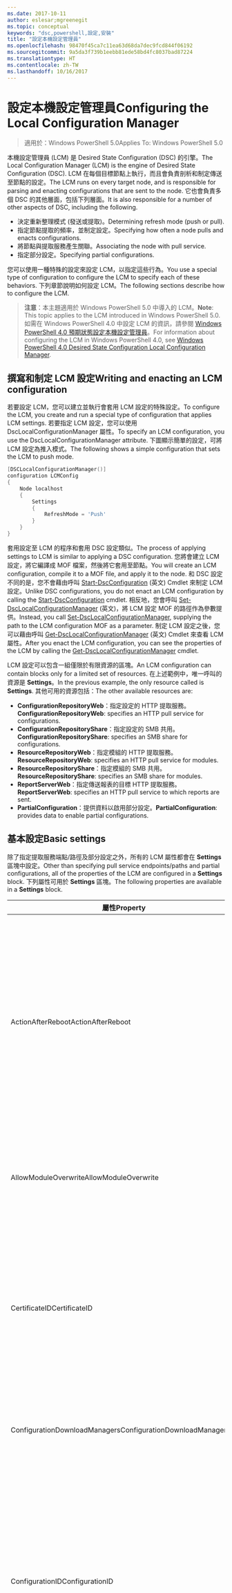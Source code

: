 ```yaml
---
ms.date: 2017-10-11
author: eslesar;mgreenegit
ms.topic: conceptual
keywords: "dsc,powershell,設定,安裝"
title: "設定本機設定管理員"
ms.openlocfilehash: 98470f45ca7c11ea63d68da7dec9fcd844f06192
ms.sourcegitcommit: 9a5da3f739b1eebb81ede58bd4fc8037bad87224
ms.translationtype: HT
ms.contentlocale: zh-TW
ms.lasthandoff: 10/16/2017
---
```

# <a name="configuring-the-local-configuration-manager"></a><span data-ttu-id="7ff80-103">設定本機設定管理員</span><span class="sxs-lookup"><span data-stu-id="7ff80-103">Configuring the Local Configuration Manager</span></span>

> <span data-ttu-id="7ff80-104">適用於：Windows PowerShell 5.0</span><span class="sxs-lookup"><span data-stu-id="7ff80-104">Applies To: Windows PowerShell 5.0</span></span>

<span data-ttu-id="7ff80-105">本機設定管理員 (LCM) 是 Desired State Configuration (DSC) 的引擎。</span><span class="sxs-lookup"><span data-stu-id="7ff80-105">The Local Configuration Manager (LCM) is the engine of Desired State Configuration (DSC).</span></span>
<span data-ttu-id="7ff80-106">LCM 在每個目標節點上執行，而且會負責剖析和制定傳送至節點的設定。</span><span class="sxs-lookup"><span data-stu-id="7ff80-106">The LCM runs on every target node, and is responsible for parsing and enacting configurations that are sent to the node.</span></span>
<span data-ttu-id="7ff80-107">它也會負責多個 DSC 的其他層面，包括下列層面。</span><span class="sxs-lookup"><span data-stu-id="7ff80-107">It is also responsible for a number of other aspects of DSC, including the following.</span></span>

- <span data-ttu-id="7ff80-108">決定重新整理模式 (發送或提取)。</span><span class="sxs-lookup"><span data-stu-id="7ff80-108">Determining refresh mode (push or pull).</span></span>
- <span data-ttu-id="7ff80-109">指定節點提取的頻率，並制定設定。</span><span class="sxs-lookup"><span data-stu-id="7ff80-109">Specifying how often a node pulls and enacts configurations.</span></span>
- <span data-ttu-id="7ff80-110">將節點與提取服務產生關聯。</span><span class="sxs-lookup"><span data-stu-id="7ff80-110">Associating the node with pull service.</span></span>
- <span data-ttu-id="7ff80-111">指定部分設定。</span><span class="sxs-lookup"><span data-stu-id="7ff80-111">Specifying partial configurations.</span></span>

<span data-ttu-id="7ff80-112">您可以使用一種特殊的設定來設定 LCM，以指定這些行為。</span><span class="sxs-lookup"><span data-stu-id="7ff80-112">You use a special type of configuration to configure the LCM to specify each of these behaviors.</span></span>
<span data-ttu-id="7ff80-113">下列章節說明如何設定 LCM。</span><span class="sxs-lookup"><span data-stu-id="7ff80-113">The following sections describe how to configure the LCM.</span></span>

> <span data-ttu-id="7ff80-114">**注意**：本主題適用於 Windows PowerShell 5.0 中導入的 LCM。</span><span class="sxs-lookup"><span data-stu-id="7ff80-114">**Note**: This topic applies to the LCM introduced in Windows PowerShell 5.0.</span></span>
<span data-ttu-id="7ff80-115">如需在 Windows PowerShell 4.0 中設定 LCM 的資訊，請參閱 [Windows PowerShell 4.0 預期狀態設定本機設定管理員](metaconfig4.md)。</span><span class="sxs-lookup"><span data-stu-id="7ff80-115">For information about configuring the LCM in Windows PowerShell 4.0, see [Windows PowerShell 4.0 Desired State Configuration Local Configuration Manager](metaconfig4.md).</span></span>

## <a name="writing-and-enacting-an-lcm-configuration"></a><span data-ttu-id="7ff80-116">撰寫和制定 LCM 設定</span><span class="sxs-lookup"><span data-stu-id="7ff80-116">Writing and enacting an LCM configuration</span></span>

<span data-ttu-id="7ff80-117">若要設定 LCM，您可以建立並執行會套用 LCM 設定的特殊設定。</span><span class="sxs-lookup"><span data-stu-id="7ff80-117">To configure the LCM, you create and run a special type of configuration that applies LCM settings.</span></span>
<span data-ttu-id="7ff80-118">若要指定 LCM 設定，您可以使用 DscLocalConfigurationManager 屬性。</span><span class="sxs-lookup"><span data-stu-id="7ff80-118">To specify an LCM configuration, you use the DscLocalConfigurationManager attribute.</span></span>
<span data-ttu-id="7ff80-119">下圖顯示簡單的設定，可將 LCM 設定為推入模式。</span><span class="sxs-lookup"><span data-stu-id="7ff80-119">The following shows a simple configuration that sets the LCM to push mode.</span></span>

```powershell
[DSCLocalConfigurationManager()]
configuration LCMConfig
{
    Node localhost
    {
        Settings
        {
            RefreshMode = 'Push'
        }
    }
} 
```

<span data-ttu-id="7ff80-120">套用設定至 LCM 的程序和套用 DSC 設定類似。</span><span class="sxs-lookup"><span data-stu-id="7ff80-120">The process of applying settings to LCM is similar to applying a DSC configuration.</span></span>
<span data-ttu-id="7ff80-121">您將會建立 LCM 設定，將它編譯成 MOF 檔案，然後將它套用至節點。</span><span class="sxs-lookup"><span data-stu-id="7ff80-121">You will create an LCM configuration, compile it to a MOF file, and apply it to the node.</span></span>
<span data-ttu-id="7ff80-122">和 DSC 設定不同的是，您不會藉由呼叫 [Start-DscConfiguration](https://technet.microsoft.com/en-us/library/dn521623.aspx) \(英文\) Cmdlet 來制定 LCM 設定。</span><span class="sxs-lookup"><span data-stu-id="7ff80-122">Unlike DSC configurations, you do not enact an LCM configuration by calling the [Start-DscConfiguration](https://technet.microsoft.com/en-us/library/dn521623.aspx) cmdlet.</span></span>
<span data-ttu-id="7ff80-123">相反地，您會呼叫 [Set-DscLocalConfigurationManager](https://technet.microsoft.com/en-us/library/dn521621.aspx) \(英文\)，將 LCM 設定 MOF 的路徑作為參數提供。</span><span class="sxs-lookup"><span data-stu-id="7ff80-123">Instead, you call [Set-DscLocalConfigurationManager](https://technet.microsoft.com/en-us/library/dn521621.aspx), supplying the path to the LCM configuration MOF as a parameter.</span></span>
<span data-ttu-id="7ff80-124">制定 LCM 設定之後，您可以藉由呼叫 [Get-DscLocalConfigurationManager](https://technet.microsoft.com/en-us/library/dn407378.aspx) \(英文\) Cmdlet 來查看 LCM 屬性。</span><span class="sxs-lookup"><span data-stu-id="7ff80-124">After you enact the LCM configuration, you can see the properties of the LCM by calling the [Get-DscLocalConfigurationManager](https://technet.microsoft.com/en-us/library/dn407378.aspx) cmdlet.</span></span>

<span data-ttu-id="7ff80-125">LCM 設定可以包含一組僅限於有限資源的區塊。</span><span class="sxs-lookup"><span data-stu-id="7ff80-125">An LCM configuration can contain blocks only for a limited set of resources.</span></span>
<span data-ttu-id="7ff80-126">在上述範例中，唯一呼叫的資源是 **Settings**。</span><span class="sxs-lookup"><span data-stu-id="7ff80-126">In the previous example, the only resource called is **Settings**.</span></span>
<span data-ttu-id="7ff80-127">其他可用的資源包括：</span><span class="sxs-lookup"><span data-stu-id="7ff80-127">The other available resources are:</span></span>

* <span data-ttu-id="7ff80-128">**ConfigurationRepositoryWeb**：指定設定的 HTTP 提取服務。</span><span class="sxs-lookup"><span data-stu-id="7ff80-128">**ConfigurationRepositoryWeb**: specifies an HTTP pull service for configurations.</span></span>
* <span data-ttu-id="7ff80-129">**ConfigurationRepositoryShare**：指定設定的 SMB 共用。</span><span class="sxs-lookup"><span data-stu-id="7ff80-129">**ConfigurationRepositoryShare**: specifies an SMB share for configurations.</span></span>
* <span data-ttu-id="7ff80-130">**ResourceRepositoryWeb**：指定模組的 HTTP 提取服務。</span><span class="sxs-lookup"><span data-stu-id="7ff80-130">**ResourceRepositoryWeb**: specifies an HTTP pull service for modules.</span></span>
* <span data-ttu-id="7ff80-131">**ResourceRepositoryShare**：指定模組的 SMB 共用。</span><span class="sxs-lookup"><span data-stu-id="7ff80-131">**ResourceRepositoryShare**: specifies an SMB share for modules.</span></span>
* <span data-ttu-id="7ff80-132">**ReportServerWeb**：指定傳送報表的目標 HTTP 提取服務。</span><span class="sxs-lookup"><span data-stu-id="7ff80-132">**ReportServerWeb**: specifies an HTTP pull service to which reports are sent.</span></span>
* <span data-ttu-id="7ff80-133">**PartialConfiguration**：提供資料以啟用部分設定。</span><span class="sxs-lookup"><span data-stu-id="7ff80-133">**PartialConfiguration**: provides data to enable partial configurations.</span></span>

## <a name="basic-settings"></a><span data-ttu-id="7ff80-134">基本設定</span><span class="sxs-lookup"><span data-stu-id="7ff80-134">Basic settings</span></span>

<span data-ttu-id="7ff80-135">除了指定提取服務端點/路徑及部分設定之外，所有的 LCM 屬性都會在 **Settings** 區塊中設定。</span><span class="sxs-lookup"><span data-stu-id="7ff80-135">Other than specifying pull service endpoints/paths and partial configurations, all of the properties of the LCM are configured in a **Settings** block.</span></span>
<span data-ttu-id="7ff80-136">下列屬性可用於 **Settings** 區塊。</span><span class="sxs-lookup"><span data-stu-id="7ff80-136">The following properties are available in a **Settings** block.</span></span>

|  <span data-ttu-id="7ff80-137">屬性</span><span class="sxs-lookup"><span data-stu-id="7ff80-137">Property</span></span>  |  <span data-ttu-id="7ff80-138">類型</span><span class="sxs-lookup"><span data-stu-id="7ff80-138">Type</span></span>  |  <span data-ttu-id="7ff80-139">描述</span><span class="sxs-lookup"><span data-stu-id="7ff80-139">Description</span></span>   |
|----------- |------- |--------------- |
| <span data-ttu-id="7ff80-140">ActionAfterReboot</span><span class="sxs-lookup"><span data-stu-id="7ff80-140">ActionAfterReboot</span></span>| <span data-ttu-id="7ff80-141">字串</span><span class="sxs-lookup"><span data-stu-id="7ff80-141">string</span></span>| <span data-ttu-id="7ff80-142">指定套用設定期間在重新開機後的動作。</span><span class="sxs-lookup"><span data-stu-id="7ff80-142">Specifies what happens after a reboot during the application of a configuration.</span></span> <span data-ttu-id="7ff80-143">可能的值為 __"ContinueConfiguration"__ 和 __"StopConfiguration"__。</span><span class="sxs-lookup"><span data-stu-id="7ff80-143">The possible values are __"ContinueConfiguration"__ and __"StopConfiguration"__.</span></span> <ul><li> <span data-ttu-id="7ff80-144">__ContinueConfiguration__︰機器重新開機後繼續套用目前的設定。</span><span class="sxs-lookup"><span data-stu-id="7ff80-144">__ContinueConfiguration__: Continue applying the current configuration after machine reboot.</span></span> <span data-ttu-id="7ff80-145">這是預設值</span><span class="sxs-lookup"><span data-stu-id="7ff80-145">This is the default falue</span></span></li><li><span data-ttu-id="7ff80-146">__StopConfiguration__：機器重新開機後停止目前的設定。</span><span class="sxs-lookup"><span data-stu-id="7ff80-146">__StopConfiguration__: Stop the current configuration after machine reboot.</span></span></li></ul>|
| <span data-ttu-id="7ff80-147">AllowModuleOverwrite</span><span class="sxs-lookup"><span data-stu-id="7ff80-147">AllowModuleOverwrite</span></span>| <span data-ttu-id="7ff80-148">bool</span><span class="sxs-lookup"><span data-stu-id="7ff80-148">bool</span></span>| <span data-ttu-id="7ff80-149">若允許以自提取服務下載的新設定覆寫目標節點上的舊設定，即為 __$TRUE__。</span><span class="sxs-lookup"><span data-stu-id="7ff80-149">__$TRUE__ if new configurations downloaded from the pull service are allowed to overwrite the old ones on the target node.</span></span> <span data-ttu-id="7ff80-150">否則為 $FALSE。</span><span class="sxs-lookup"><span data-stu-id="7ff80-150">Otherwise, $FALSE.</span></span>|
| <span data-ttu-id="7ff80-151">CertificateID</span><span class="sxs-lookup"><span data-stu-id="7ff80-151">CertificateID</span></span>| <span data-ttu-id="7ff80-152">字串</span><span class="sxs-lookup"><span data-stu-id="7ff80-152">string</span></span>| <span data-ttu-id="7ff80-153">憑證指紋，用來保護在設定中傳遞的憑證。</span><span class="sxs-lookup"><span data-stu-id="7ff80-153">The thumbprint of a certificate used to secure credentials passed in a configuration.</span></span> <span data-ttu-id="7ff80-154">如需詳細資訊，請參閱 [Want to secure credentials in Windows PowerShell Desired State Configuration (需要保護 Windows PowerShell 預期狀態設定的憑證嗎？)](http://blogs.msdn.com/b/powershell/archive/2014/01/31/want-to-secure-credentials-in-windows-powershell-desired-state-configuration.aspx)。</span><span class="sxs-lookup"><span data-stu-id="7ff80-154">For more information see [Want to secure credentials in Windows PowerShell Desired State Configuration](http://blogs.msdn.com/b/powershell/archive/2014/01/31/want-to-secure-credentials-in-windows-powershell-desired-state-configuration.aspx)?.</span></span> <br> <span data-ttu-id="7ff80-155">__注意：__若使用 Azure 自動化 DSC 提取服務，系統會自動管理此設定。</span><span class="sxs-lookup"><span data-stu-id="7ff80-155">__Note:__ this is managed automatically if using Azure Automation DSC pull service.</span></span>|
| <span data-ttu-id="7ff80-156">ConfigurationDownloadManagers</span><span class="sxs-lookup"><span data-stu-id="7ff80-156">ConfigurationDownloadManagers</span></span>| <span data-ttu-id="7ff80-157">CimInstance[]</span><span class="sxs-lookup"><span data-stu-id="7ff80-157">CimInstance[]</span></span>| <span data-ttu-id="7ff80-158">已過時。</span><span class="sxs-lookup"><span data-stu-id="7ff80-158">Obsolete.</span></span> <span data-ttu-id="7ff80-159">使用 __ConfigurationRepositoryWeb__ 和 __ConfigurationRepositoryShare__ 區塊來定義設定提取服務端點。</span><span class="sxs-lookup"><span data-stu-id="7ff80-159">Use __ConfigurationRepositoryWeb__ and __ConfigurationRepositoryShare__ blocks to define configuration pull service endpoints.</span></span>|
| <span data-ttu-id="7ff80-160">ConfigurationID</span><span class="sxs-lookup"><span data-stu-id="7ff80-160">ConfigurationID</span></span>| <span data-ttu-id="7ff80-161">字串</span><span class="sxs-lookup"><span data-stu-id="7ff80-161">string</span></span>| <span data-ttu-id="7ff80-162">用於與較舊提取服務版本之間的回溯相容性。</span><span class="sxs-lookup"><span data-stu-id="7ff80-162">For backwards compatibility with older pull service versions.</span></span> <span data-ttu-id="7ff80-163">識別要從提取服務取得之設定檔的 GUID。</span><span class="sxs-lookup"><span data-stu-id="7ff80-163">A GUID that identifies the configuration file to get from a pull service.</span></span> <span data-ttu-id="7ff80-164">如果設定 MOF 的名稱為 ConfigurationID.mof，節點將會在提取服務上提取設定。</span><span class="sxs-lookup"><span data-stu-id="7ff80-164">The node will pull configurations on the pull service if the name of the configuration MOF is named ConfigurationID.mof.</span></span><br> <span data-ttu-id="7ff80-165">__注意：__如果您設定此屬性，使用 __RegistrationKey__ 向提取服務註冊節點將會無法運作。</span><span class="sxs-lookup"><span data-stu-id="7ff80-165">__Note:__ If you set this property, registering the node with a pull service by using __RegistrationKey__ does not work.</span></span> <span data-ttu-id="7ff80-166">如需詳細資訊，請參閱[使用設定名稱設定提取用戶端](pullClientConfigNames.md)。</span><span class="sxs-lookup"><span data-stu-id="7ff80-166">For more information, see [Setting up a pull client with configuration names](pullClientConfigNames.md).</span></span>|
| <span data-ttu-id="7ff80-167">ConfigurationMode</span><span class="sxs-lookup"><span data-stu-id="7ff80-167">ConfigurationMode</span></span>| <span data-ttu-id="7ff80-168">字串</span><span class="sxs-lookup"><span data-stu-id="7ff80-168">string</span></span> | <span data-ttu-id="7ff80-169">指定 LCM 實際上如何將設定套用至目標節點。</span><span class="sxs-lookup"><span data-stu-id="7ff80-169">Specifies how the LCM actually applies the configuration to the target nodes.</span></span> <span data-ttu-id="7ff80-170">可能的值為 __"ApplyOnly"__、__"ApplyandMonitior"__ 和 __"ApplyandAutoCorrect"__。</span><span class="sxs-lookup"><span data-stu-id="7ff80-170">Possible values are __"ApplyOnly"__,__"ApplyandMonitior"__, and __"ApplyandAutoCorrect"__.</span></span> <ul><li><span data-ttu-id="7ff80-171">__ApplyOnly__：DSC 會套用設定，並且不執行任何進一步的動作，除非有新的設定推送至目標節點，或是從服務提取新的設定。</span><span class="sxs-lookup"><span data-stu-id="7ff80-171">__ApplyOnly__: DSC applies the configuration and does nothing further unless a new configuration is pushed to the target node or when a new configuration is pulled from a service.</span></span> <span data-ttu-id="7ff80-172">第一次套用新設定之後，DSC 不會檢查與先前設定狀態的偏離。</span><span class="sxs-lookup"><span data-stu-id="7ff80-172">After initial application of a new configuration, DSC does not check for drift from a previously configured state.</span></span> <span data-ttu-id="7ff80-173">請注意，在 __ApplyOnly__ 生效之前，DSC 不斷嘗試套用此組態，直到成功為止 。</span><span class="sxs-lookup"><span data-stu-id="7ff80-173">Note that DSC will attempt to apply the configuration until it is successful before __ApplyOnly__ takes effect.</span></span> </li><li> <span data-ttu-id="7ff80-174">__ApplyAndMonitor__：這是預設值。</span><span class="sxs-lookup"><span data-stu-id="7ff80-174">__ApplyAndMonitor__: This is the default value.</span></span> <span data-ttu-id="7ff80-175">LCM 適用於任何新的設定。</span><span class="sxs-lookup"><span data-stu-id="7ff80-175">The LCM applies any new configurations.</span></span> <span data-ttu-id="7ff80-176">第一次套用新設定之後，如果目標節點偏離預期狀態，則 DSC 會回報記錄中的差異。</span><span class="sxs-lookup"><span data-stu-id="7ff80-176">After initial application of a new configuration, if the target node drifts from the desired state, DSC reports the discrepancy in logs.</span></span> <span data-ttu-id="7ff80-177">請注意，在 __ApplyAndMonitor__ 生效之前，DSC 不斷嘗試套用此組態，直到成功為止 。</span><span class="sxs-lookup"><span data-stu-id="7ff80-177">Note that DSC will attempt to apply the configuration until it is successful before __ApplyAndMonitor__ takes effect.</span></span></li><li><span data-ttu-id="7ff80-178">__ApplyAndAutoCorrect__：DSC 會套用任何新的設定。</span><span class="sxs-lookup"><span data-stu-id="7ff80-178">__ApplyAndAutoCorrect__: DSC applies any new configurations.</span></span> <span data-ttu-id="7ff80-179">第一次套用新設定之後，如果目標節點偏離預期狀態，則 DSC 會報告記錄檔中的差異，然後重新套用目前設定。</span><span class="sxs-lookup"><span data-stu-id="7ff80-179">After initial application of a new configuration, if the target node drifts from the desired state, DSC reports the discrepancy in logs, and then re-applies the current configuration.</span></span></li></ul>|
| <span data-ttu-id="7ff80-180">ConfigurationModeFrequencyMins</span><span class="sxs-lookup"><span data-stu-id="7ff80-180">ConfigurationModeFrequencyMins</span></span>| <span data-ttu-id="7ff80-181">UInt32</span><span class="sxs-lookup"><span data-stu-id="7ff80-181">UInt32</span></span>| <span data-ttu-id="7ff80-182">檢查並套用目前設定的頻率 (以分鐘為單位)。</span><span class="sxs-lookup"><span data-stu-id="7ff80-182">How often, in minutes, the current configuration is checked and applied.</span></span> <span data-ttu-id="7ff80-183">如果 ConfigurationMode 屬性設定為 ApplyOnly，就會忽略這個屬性。</span><span class="sxs-lookup"><span data-stu-id="7ff80-183">This property is ignored if the ConfigurationMode property is set to ApplyOnly.</span></span> <span data-ttu-id="7ff80-184">預設值為 15。</span><span class="sxs-lookup"><span data-stu-id="7ff80-184">The default value is 15.</span></span>|
| <span data-ttu-id="7ff80-185">DebugMode</span><span class="sxs-lookup"><span data-stu-id="7ff80-185">DebugMode</span></span>| <span data-ttu-id="7ff80-186">字串</span><span class="sxs-lookup"><span data-stu-id="7ff80-186">string</span></span>| <span data-ttu-id="7ff80-187">可能的值為 __None__、__ForceModuleImport__ 和 __All__。</span><span class="sxs-lookup"><span data-stu-id="7ff80-187">Possible values are __None__, __ForceModuleImport__, and __All__.</span></span> <ul><li><span data-ttu-id="7ff80-188">設為 __None__ 會使用快取資源。</span><span class="sxs-lookup"><span data-stu-id="7ff80-188">Set to __None__ to use cached resources.</span></span> <span data-ttu-id="7ff80-189">這是預設，而且應該用於實際執行的案例。</span><span class="sxs-lookup"><span data-stu-id="7ff80-189">This is the default and should be used in production scenarios.</span></span></li><li><span data-ttu-id="7ff80-190">設為 __ForceModuleImport__，會導致 LCM 重新載入任何 DSC 資源模組，即使先前已載入這些模組並已快取。</span><span class="sxs-lookup"><span data-stu-id="7ff80-190">Setting to __ForceModuleImport__, causes the LCM to reload any DSC resource modules, even if they have been previously loaded and cached.</span></span> <span data-ttu-id="7ff80-191">這會影響 DSC 作業的效能，因為每個模組會在使用時重新載入。</span><span class="sxs-lookup"><span data-stu-id="7ff80-191">This impacts the performance of DSC operations as each module is reloaded on use.</span></span> <span data-ttu-id="7ff80-192">通常會在為資源偵錯時使用此值</span><span class="sxs-lookup"><span data-stu-id="7ff80-192">Typically you would use this value while debugging a resource</span></span></li><li><span data-ttu-id="7ff80-193">在這一版本中，__All__ 與 __ForceModuleImport__ 相同</span><span class="sxs-lookup"><span data-stu-id="7ff80-193">In this release, __All__ is same as __ForceModuleImport__</span></span></li></ul> |
| <span data-ttu-id="7ff80-194">RebootNodeIfNeeded</span><span class="sxs-lookup"><span data-stu-id="7ff80-194">RebootNodeIfNeeded</span></span>| <span data-ttu-id="7ff80-195">bool</span><span class="sxs-lookup"><span data-stu-id="7ff80-195">bool</span></span>| <span data-ttu-id="7ff80-196">在套用需要重新開機的設定之後，請將此設為 __$true__ 以自動重新啟動節點。</span><span class="sxs-lookup"><span data-stu-id="7ff80-196">Set this to __$true__ to automatically reboot the node after a configuration that requires reboot is applied.</span></span> <span data-ttu-id="7ff80-197">否則，您將必須手動重新啟動任何設定所需的節點。</span><span class="sxs-lookup"><span data-stu-id="7ff80-197">Otherwise, you will have to manually reboot the node for any configuration that requires it.</span></span> <span data-ttu-id="7ff80-198">預設值為 __$false__。</span><span class="sxs-lookup"><span data-stu-id="7ff80-198">The default value is __$false__.</span></span> <span data-ttu-id="7ff80-199">若要在重新啟動條件是由 DSC 以外的項目 (例如 Windows Installer) 所制定的情況下使用此設定，請將此設定與 [xPendingReboot](https://github.com/powershell/xpendingreboot) \(英文\) 模組結合。</span><span class="sxs-lookup"><span data-stu-id="7ff80-199">To use this setting when a reboot condition is enacted by something other than DSC (such as Windows Installer), combine this setting with the [xPendingReboot](https://github.com/powershell/xpendingreboot) module.</span></span>|
| <span data-ttu-id="7ff80-200">RefreshMode</span><span class="sxs-lookup"><span data-stu-id="7ff80-200">RefreshMode</span></span>| <span data-ttu-id="7ff80-201">字串</span><span class="sxs-lookup"><span data-stu-id="7ff80-201">string</span></span>| <span data-ttu-id="7ff80-202">指定 LCM 取得設定的方式。</span><span class="sxs-lookup"><span data-stu-id="7ff80-202">Specifies how the LCM gets configurations.</span></span> <span data-ttu-id="7ff80-203">可能的值為 __"Disabled"__、__"Push"__ 和 __"Pull"__。</span><span class="sxs-lookup"><span data-stu-id="7ff80-203">The possible values are __"Disabled"__, __"Push"__, and __"Pull"__.</span></span> <ul><li><span data-ttu-id="7ff80-204">__Disabled__：會為此節點停用 DSC 設定。</span><span class="sxs-lookup"><span data-stu-id="7ff80-204">__Disabled__: DSC configurations are disabled for this node.</span></span></li><li> <span data-ttu-id="7ff80-205">__Push__：藉由呼叫 [Start-DscConfiguration](https://technet.microsoft.com/en-us/library/dn521623.aspx) Cmdlet 啟動設定。</span><span class="sxs-lookup"><span data-stu-id="7ff80-205">__Push__: Configurations are initiated by calling the [Start-DscConfiguration](https://technet.microsoft.com/en-us/library/dn521623.aspx) cmdlet.</span></span> <span data-ttu-id="7ff80-206">設定會立即套用至節點。</span><span class="sxs-lookup"><span data-stu-id="7ff80-206">The configuration is applied immediately to the node.</span></span> <span data-ttu-id="7ff80-207">這是預設值。</span><span class="sxs-lookup"><span data-stu-id="7ff80-207">This is the default value.</span></span></li><li><span data-ttu-id="7ff80-208">__Pull__：節點設定為定期檢查來自提取服務或 SMB 路徑的設定。</span><span class="sxs-lookup"><span data-stu-id="7ff80-208">__Pull:__ The node is configured to regularly check for configurations from a pull service or SMB path.</span></span> <span data-ttu-id="7ff80-209">如果這個屬性設為 __Pull__，您必須在 __ConfigurationRepositoryWeb__ 或 __ConfigurationRepositoryShare__ 區塊中指定 HTTP (服務) 或 SMB (共用) 路徑。</span><span class="sxs-lookup"><span data-stu-id="7ff80-209">If this property is set to __Pull__, you must specify an HTTP (service) or SMB (share) path in a __ConfigurationRepositoryWeb__ or __ConfigurationRepositoryShare__ block.</span></span></li></ul>|
| <span data-ttu-id="7ff80-210">RefreshFrequencyMins</span><span class="sxs-lookup"><span data-stu-id="7ff80-210">RefreshFrequencyMins</span></span>| <span data-ttu-id="7ff80-211">Uint32</span><span class="sxs-lookup"><span data-stu-id="7ff80-211">Uint32</span></span>| <span data-ttu-id="7ff80-212">LCM 檢查提取服務以取得更新設定的時間間隔 (以分鐘為單位)。</span><span class="sxs-lookup"><span data-stu-id="7ff80-212">The time interval, in minutes, at which the LCM checks a pull service to get updated configurations.</span></span> <span data-ttu-id="7ff80-213">如果 LCM 未在提取模式下設定，就會忽略此值。</span><span class="sxs-lookup"><span data-stu-id="7ff80-213">This value is ignored if the LCM is not configured in pull mode.</span></span> <span data-ttu-id="7ff80-214">預設值為 30。</span><span class="sxs-lookup"><span data-stu-id="7ff80-214">The default value is 30.</span></span>|
| <span data-ttu-id="7ff80-215">ReportManagers</span><span class="sxs-lookup"><span data-stu-id="7ff80-215">ReportManagers</span></span>| <span data-ttu-id="7ff80-216">CimInstance[]</span><span class="sxs-lookup"><span data-stu-id="7ff80-216">CimInstance[]</span></span>| <span data-ttu-id="7ff80-217">已過時。</span><span class="sxs-lookup"><span data-stu-id="7ff80-217">Obsolete.</span></span> <span data-ttu-id="7ff80-218">使用 __ReportServerWeb__ 區塊來定義傳送報表資料至提取服務的端點。</span><span class="sxs-lookup"><span data-stu-id="7ff80-218">Use __ReportServerWeb__ blocks to define an endpoint to send reporting data to a pull service.</span></span>|
| <span data-ttu-id="7ff80-219">ResourceModuleManagers</span><span class="sxs-lookup"><span data-stu-id="7ff80-219">ResourceModuleManagers</span></span>| <span data-ttu-id="7ff80-220">CimInstance[]</span><span class="sxs-lookup"><span data-stu-id="7ff80-220">CimInstance[]</span></span>| <span data-ttu-id="7ff80-221">已過時。</span><span class="sxs-lookup"><span data-stu-id="7ff80-221">Obsolete.</span></span> <span data-ttu-id="7ff80-222">使用 __ResourceRepositoryWeb__ 和 __ResourceRepositoryShare__ 區塊來個別定義提取服務 HTTP 端點或 SMB 路徑。</span><span class="sxs-lookup"><span data-stu-id="7ff80-222">Use __ResourceRepositoryWeb__ and __ResourceRepositoryShare__ blocks to define pull service HTTP endpoints or SMB paths, respectively.</span></span>|
| <span data-ttu-id="7ff80-223">PartialConfigurations</span><span class="sxs-lookup"><span data-stu-id="7ff80-223">PartialConfigurations</span></span>| <span data-ttu-id="7ff80-224">CimInstance</span><span class="sxs-lookup"><span data-stu-id="7ff80-224">CimInstance</span></span>| <span data-ttu-id="7ff80-225">未實作。</span><span class="sxs-lookup"><span data-stu-id="7ff80-225">Not implemented.</span></span> <span data-ttu-id="7ff80-226">請勿使用。</span><span class="sxs-lookup"><span data-stu-id="7ff80-226">Do not use.</span></span>|
| <span data-ttu-id="7ff80-227">StatusRetentionTimeInDays</span><span class="sxs-lookup"><span data-stu-id="7ff80-227">StatusRetentionTimeInDays</span></span> | <span data-ttu-id="7ff80-228">UInt32</span><span class="sxs-lookup"><span data-stu-id="7ff80-228">UInt32</span></span>| <span data-ttu-id="7ff80-229">LCM 會保留目前設定狀態的天數。</span><span class="sxs-lookup"><span data-stu-id="7ff80-229">The number of days the LCM keeps the status of the current configuration.</span></span>|

## <a name="pull-service"></a><span data-ttu-id="7ff80-230">提取服務</span><span class="sxs-lookup"><span data-stu-id="7ff80-230">Pull service</span></span>

<span data-ttu-id="7ff80-231">DSC 設定允許透過針對遠端位置提取設定和模組及發佈報表資料來管理節點。</span><span class="sxs-lookup"><span data-stu-id="7ff80-231">DSC settings allow a node to be managed by pulling configurations and modules, and publishing reporting data, to a remote location.</span></span>
<span data-ttu-id="7ff80-232">目前針對提取服務的選項包括：</span><span class="sxs-lookup"><span data-stu-id="7ff80-232">The current options for pull service include:</span></span>

- <span data-ttu-id="7ff80-233">Azure 自動化 Desired State Configuration 服務</span><span class="sxs-lookup"><span data-stu-id="7ff80-233">Azure Automation Desired State Configuration service</span></span>
- <span data-ttu-id="7ff80-234">在 Windows Server 上執行的提取服務執行個體</span><span class="sxs-lookup"><span data-stu-id="7ff80-234">A pull service instance running on Windows Server</span></span>
- <span data-ttu-id="7ff80-235">SMB 共用 (不支援發佈報表資料)</span><span class="sxs-lookup"><span data-stu-id="7ff80-235">An SMB share (does not support publishing reporting data)</span></span>

<span data-ttu-id="7ff80-236">LCM 設定支援定義下列提取服務端點類型：</span><span class="sxs-lookup"><span data-stu-id="7ff80-236">LCM configuration supports defining the following types of pull service endpoints:</span></span>

- <span data-ttu-id="7ff80-237">**設定伺服器**：DSC 設定的儲存機制。</span><span class="sxs-lookup"><span data-stu-id="7ff80-237">**Configuration server**: A repository for DSC configurations.</span></span> <span data-ttu-id="7ff80-238">使用 **ConfigurationRepositoryWeb** (適用於 Web 伺服器) 和 **ConfigurationRepositoryShare** (適用於 SMB 伺服器) 區塊來定義設定伺服器。</span><span class="sxs-lookup"><span data-stu-id="7ff80-238">Define configuration servers by using **ConfigurationRepositoryWeb** (for web-based servers) and **ConfigurationRepositoryShare** (for SMB-based servers) blocks.</span></span>
- <span data-ttu-id="7ff80-239">**資源伺服器**：封裝成 PowerShell 模組的 DSC 資源存放庫。</span><span class="sxs-lookup"><span data-stu-id="7ff80-239">**Resource server**: A repository for DSC resources, packaged as PowerShell modules.</span></span> <span data-ttu-id="7ff80-240">使用 **ResourceRepositoryWeb** (適用於 Web 伺服器) 和 **ResourceRepositoryShare** (適用於 SMB 伺服器) 區塊來定義資源伺服器。</span><span class="sxs-lookup"><span data-stu-id="7ff80-240">Define resource servers by using **ResourceRepositoryWeb** (for web-based servers) and **ResourceRepositoryShare** (for SMB-based servers) blocks.</span></span>
- <span data-ttu-id="7ff80-241">**報表伺服器**：DSC 傳送報表資料的目標服務。</span><span class="sxs-lookup"><span data-stu-id="7ff80-241">**Report server**: A service that DSC sends report data to.</span></span> <span data-ttu-id="7ff80-242">使用 **ReportServerWeb** 區塊來定義報表伺服器。</span><span class="sxs-lookup"><span data-stu-id="7ff80-242">Define report servers by using **ReportServerWeb** blocks.</span></span> <span data-ttu-id="7ff80-243">報表伺服器必須是 Web 服務。</span><span class="sxs-lookup"><span data-stu-id="7ff80-243">A report server must be a web service.</span></span>

<span data-ttu-id="7ff80-244">**建議的解決方案** (也是具有最多可用功能的選項) 是 [Azure 自動化 DSC](https://docs.microsoft.com/en-us/azure/automation/automation-dsc-getting-started)。</span><span class="sxs-lookup"><span data-stu-id="7ff80-244">**The recommended solution**, and the option with the most features available, is [Azure Automation DSC](https://docs.microsoft.com/en-us/azure/automation/automation-dsc-getting-started).</span></span>

<span data-ttu-id="7ff80-245">Azure 服務可以管理私人資料中心內部部署的節點，或是如 Azure 和 AWS 等公用雲端中的節點。</span><span class="sxs-lookup"><span data-stu-id="7ff80-245">The Azure service can manage nodes on-premises in private datacenters, or in public clouds such as Azure and AWS.</span></span>
<span data-ttu-id="7ff80-246">針對伺服器無法直接連線至網際網路的私人環境，請考慮將輸出流量限制在發佈的 Azure IP 範圍內 (請參閱 [Azure 資料中心 IP 範圍](https://www.microsoft.com/en-us/download/details.aspx?id=41653) \(英文\))。</span><span class="sxs-lookup"><span data-stu-id="7ff80-246">For private environments where servers cannot directly connect to the Internet, consider limiting outbound traffic to only the published Azure IP range (see [Azure Datacenter IP Ranges](https://www.microsoft.com/en-us/download/details.aspx?id=41653)).</span></span>

<span data-ttu-id="7ff80-247">目前無法在 Windows Server 上的提取服務中使用的線上服務功能包括：</span><span class="sxs-lookup"><span data-stu-id="7ff80-247">Features of the online service that are not currently available in the pull service on Windows Server include:</span></span>
- <span data-ttu-id="7ff80-248">系統會在傳輸和靜止期間加密所有資料</span><span class="sxs-lookup"><span data-stu-id="7ff80-248">All data is encrypted in transit and at rest</span></span>
- <span data-ttu-id="7ff80-249">系統會自動建立和管理用戶端憑證</span><span class="sxs-lookup"><span data-stu-id="7ff80-249">Client certificates are created and managed automatically</span></span>
- <span data-ttu-id="7ff80-250">用於集中管理[密碼/認證](https://docs.microsoft.com/en-us/azure/automation/automation-credentials)，或是如伺服器名稱或連接字串等[變數](https://docs.microsoft.com/en-us/azure/automation/automation-variables)的祕密存放區</span><span class="sxs-lookup"><span data-stu-id="7ff80-250">Secrets store for centrally managing [passwords/credentials](https://docs.microsoft.com/en-us/azure/automation/automation-credentials), or [variables](https://docs.microsoft.com/en-us/azure/automation/automation-variables) such as server names or connection strings</span></span>
- <span data-ttu-id="7ff80-251">集中管理節點 [LCM 設定](metaConfig.md#basic-settings)</span><span class="sxs-lookup"><span data-stu-id="7ff80-251">Centrally manage node [LCM configuration](metaConfig.md#basic-settings)</span></span>
- <span data-ttu-id="7ff80-252">集中將設定指派給用戶端節點</span><span class="sxs-lookup"><span data-stu-id="7ff80-252">Centrally assign configurations to client nodes</span></span>
- <span data-ttu-id="7ff80-253">在設定變更抵達生產環境之前，先將它發行至「金絲雀群組」以進行測試</span><span class="sxs-lookup"><span data-stu-id="7ff80-253">Release configuration changes to "canary groups" for testing before reaching production</span></span>
- <span data-ttu-id="7ff80-254">圖形化報告</span><span class="sxs-lookup"><span data-stu-id="7ff80-254">Graphical reporting</span></span>
  - <span data-ttu-id="7ff80-255">以 DSC 資源細微度層級提供的狀態詳細資料</span><span class="sxs-lookup"><span data-stu-id="7ff80-255">Status detail at the DSC resource level of granularity</span></span>
  - <span data-ttu-id="7ff80-256">來自用戶端電腦的詳細資訊錯誤訊息以供進行疑難排解</span><span class="sxs-lookup"><span data-stu-id="7ff80-256">Verbose error messages from client machines for troubleshooting</span></span>
- <span data-ttu-id="7ff80-257">[與 Azure Log Analytics 整合](https://docs.microsoft.com/en-us/azure/automation/automation-dsc-diagnostics)以取得警示功能、自動化工作、針對報告及警示的 Android/iOS 應用程式</span><span class="sxs-lookup"><span data-stu-id="7ff80-257">[Integration with Azure Log Analytics](https://docs.microsoft.com/en-us/azure/automation/automation-dsc-diagnostics) for alerting, automated tasks, Android/iOS app for reporting and alerting</span></span>

<span data-ttu-id="7ff80-258">此外，如需在 Windows Server 上設定及使用 HTTP 提取服務的相關資訊，請參閱[設定 DSC 提取伺服器](pullServer.md)。</span><span class="sxs-lookup"><span data-stu-id="7ff80-258">Alternatively, for information about setting up and using HTTP pull service on Windows Server, see [Setting up a DSC pull server](pullServer.md).</span></span>
<span data-ttu-id="7ff80-259">請注意，這是個有限的實作，僅具儲存設定/模組並將報表資料擷取至本機資料庫的基本功能。</span><span class="sxs-lookup"><span data-stu-id="7ff80-259">Please be advised that it is a limited implementation with only basic capabilities of storing configurations/modules and capturing report data in to a local database.</span></span>

## <a name="configuration-server-blocks"></a><span data-ttu-id="7ff80-260">設定伺服器區塊</span><span class="sxs-lookup"><span data-stu-id="7ff80-260">Configuration server blocks</span></span>

<span data-ttu-id="7ff80-261">若要定義 Web 設定伺服器，請建立 **ConfigurationRepositoryWeb** 區塊。</span><span class="sxs-lookup"><span data-stu-id="7ff80-261">To define a web-based configuration server, you create a **ConfigurationRepositoryWeb** block.</span></span>
<span data-ttu-id="7ff80-262">**ConfigurationRepositoryWeb** 定義下列屬性。</span><span class="sxs-lookup"><span data-stu-id="7ff80-262">A **ConfigurationRepositoryWeb** defines the following properties.</span></span>

|<span data-ttu-id="7ff80-263">屬性</span><span class="sxs-lookup"><span data-stu-id="7ff80-263">Property</span></span>|<span data-ttu-id="7ff80-264">類型</span><span class="sxs-lookup"><span data-stu-id="7ff80-264">Type</span></span>|<span data-ttu-id="7ff80-265">描述</span><span class="sxs-lookup"><span data-stu-id="7ff80-265">Description</span></span>|
|---|---|---| 
|<span data-ttu-id="7ff80-266">AllowUnsecureConnection</span><span class="sxs-lookup"><span data-stu-id="7ff80-266">AllowUnsecureConnection</span></span>|<span data-ttu-id="7ff80-267">bool</span><span class="sxs-lookup"><span data-stu-id="7ff80-267">bool</span></span>|<span data-ttu-id="7ff80-268">設為 **$TRUE** 即允許從節點到伺服器的未經驗證連線。</span><span class="sxs-lookup"><span data-stu-id="7ff80-268">Set to **$TRUE** to allow connections from the node to the server without authentication.</span></span> <span data-ttu-id="7ff80-269">設為 **$FALSE** 表示需要驗證。</span><span class="sxs-lookup"><span data-stu-id="7ff80-269">Set to **$FALSE** to require authentication.</span></span>|
|<span data-ttu-id="7ff80-270">CertificateID</span><span class="sxs-lookup"><span data-stu-id="7ff80-270">CertificateID</span></span>|<span data-ttu-id="7ff80-271">字串</span><span class="sxs-lookup"><span data-stu-id="7ff80-271">string</span></span>|<span data-ttu-id="7ff80-272">用來向伺服器驗證的憑證指紋。</span><span class="sxs-lookup"><span data-stu-id="7ff80-272">The thumbprint of a certificate used to authenticate to the server.</span></span>|
|<span data-ttu-id="7ff80-273">ConfigurationNames</span><span class="sxs-lookup"><span data-stu-id="7ff80-273">ConfigurationNames</span></span>|<span data-ttu-id="7ff80-274">String[]</span><span class="sxs-lookup"><span data-stu-id="7ff80-274">String[]</span></span>|<span data-ttu-id="7ff80-275">要由目標節點提取之設定名稱的陣列。</span><span class="sxs-lookup"><span data-stu-id="7ff80-275">An array of names of configurations to be pulled by the target node.</span></span> <span data-ttu-id="7ff80-276">僅有在使用 **RegistrationKey** 向提取服務註冊節點時，才會使用這些設定。</span><span class="sxs-lookup"><span data-stu-id="7ff80-276">These are used only if the node is registered with the pull service by using a **RegistrationKey**.</span></span> <span data-ttu-id="7ff80-277">如需詳細資訊，請參閱[使用設定名稱設定提取用戶端](pullClientConfigNames.md)。</span><span class="sxs-lookup"><span data-stu-id="7ff80-277">For more information, see [Setting up a pull client with configuration names](pullClientConfigNames.md).</span></span>|
|<span data-ttu-id="7ff80-278">RegistrationKey</span><span class="sxs-lookup"><span data-stu-id="7ff80-278">RegistrationKey</span></span>|<span data-ttu-id="7ff80-279">字串</span><span class="sxs-lookup"><span data-stu-id="7ff80-279">string</span></span>|<span data-ttu-id="7ff80-280">向提取服務註冊節點的 GUID。</span><span class="sxs-lookup"><span data-stu-id="7ff80-280">A GUID that registers the node with the pull service.</span></span> <span data-ttu-id="7ff80-281">如需詳細資訊，請參閱[使用設定名稱設定提取用戶端](pullClientConfigNames.md)。</span><span class="sxs-lookup"><span data-stu-id="7ff80-281">For more information, see [Setting up a pull client with configuration names](pullClientConfigNames.md).</span></span>|
|<span data-ttu-id="7ff80-282">ServerURL</span><span class="sxs-lookup"><span data-stu-id="7ff80-282">ServerURL</span></span>|<span data-ttu-id="7ff80-283">字串</span><span class="sxs-lookup"><span data-stu-id="7ff80-283">string</span></span>|<span data-ttu-id="7ff80-284">設定服務的 URL。</span><span class="sxs-lookup"><span data-stu-id="7ff80-284">The URL of the configuration service.</span></span>|

<span data-ttu-id="7ff80-285">如需能簡化針對內部部署節點設定 ConfigurationRepositoryWeb 值的範例指令碼，請參閱[產生 DSC 中繼設定](https://docs.microsoft.com/en-us/azure/automation/automation-dsc-onboarding#generating-dsc-metaconfigurations)</span><span class="sxs-lookup"><span data-stu-id="7ff80-285">An example script to simplify configuring the ConfigurationRepositoryWeb value for on-premises nodes is available - see [Generating DSC metaconfigurations](https://docs.microsoft.com/en-us/azure/automation/automation-dsc-onboarding#generating-dsc-metaconfigurations)</span></span>

<span data-ttu-id="7ff80-286">若要定義 SMB 設定伺服器，請建立 **ConfigurationRepositoryShare** 區塊。</span><span class="sxs-lookup"><span data-stu-id="7ff80-286">To define an SMB-based configuration server, you create a **ConfigurationRepositoryShare** block.</span></span>
<span data-ttu-id="7ff80-287">**ConfigurationRepositoryShare** 定義下列屬性。</span><span class="sxs-lookup"><span data-stu-id="7ff80-287">A **ConfigurationRepositoryShare** defines the following properties.</span></span>

|<span data-ttu-id="7ff80-288">屬性</span><span class="sxs-lookup"><span data-stu-id="7ff80-288">Property</span></span>|<span data-ttu-id="7ff80-289">類型</span><span class="sxs-lookup"><span data-stu-id="7ff80-289">Type</span></span>|<span data-ttu-id="7ff80-290">描述</span><span class="sxs-lookup"><span data-stu-id="7ff80-290">Description</span></span>|
|---|---|---|
|<span data-ttu-id="7ff80-291">認證</span><span class="sxs-lookup"><span data-stu-id="7ff80-291">Credential</span></span>|<span data-ttu-id="7ff80-292">MSFT_Credential</span><span class="sxs-lookup"><span data-stu-id="7ff80-292">MSFT_Credential</span></span>|<span data-ttu-id="7ff80-293">用來向 SMB 驗證的認證。</span><span class="sxs-lookup"><span data-stu-id="7ff80-293">The credential used to authenticate to the SMB share.</span></span>|
|<span data-ttu-id="7ff80-294">SourcePath</span><span class="sxs-lookup"><span data-stu-id="7ff80-294">SourcePath</span></span>|<span data-ttu-id="7ff80-295">字串</span><span class="sxs-lookup"><span data-stu-id="7ff80-295">string</span></span>|<span data-ttu-id="7ff80-296">SMB 共用的路徑。</span><span class="sxs-lookup"><span data-stu-id="7ff80-296">The path of the SMB share.</span></span>|

## <a name="resource-server-blocks"></a><span data-ttu-id="7ff80-297">資源伺服器區塊</span><span class="sxs-lookup"><span data-stu-id="7ff80-297">Resource server blocks</span></span>

<span data-ttu-id="7ff80-298">若要定義 Web 資源伺服器，請建立 **ResourceRepositoryWeb** 區塊。</span><span class="sxs-lookup"><span data-stu-id="7ff80-298">To define a web-based resource server, you create a **ResourceRepositoryWeb** block.</span></span>
<span data-ttu-id="7ff80-299">**ResourceRepositoryWeb** 定義下列屬性。</span><span class="sxs-lookup"><span data-stu-id="7ff80-299">A **ResourceRepositoryWeb** defines the following properties.</span></span>

|<span data-ttu-id="7ff80-300">屬性</span><span class="sxs-lookup"><span data-stu-id="7ff80-300">Property</span></span>|<span data-ttu-id="7ff80-301">類型</span><span class="sxs-lookup"><span data-stu-id="7ff80-301">Type</span></span>|<span data-ttu-id="7ff80-302">描述</span><span class="sxs-lookup"><span data-stu-id="7ff80-302">Description</span></span>|
|---|---|---|
|<span data-ttu-id="7ff80-303">AllowUnsecureConnection</span><span class="sxs-lookup"><span data-stu-id="7ff80-303">AllowUnsecureConnection</span></span>|<span data-ttu-id="7ff80-304">bool</span><span class="sxs-lookup"><span data-stu-id="7ff80-304">bool</span></span>|<span data-ttu-id="7ff80-305">設為 **$TRUE** 即允許從節點到伺服器的未經驗證連線。</span><span class="sxs-lookup"><span data-stu-id="7ff80-305">Set to **$TRUE** to allow connections from the node to the server without authentication.</span></span> <span data-ttu-id="7ff80-306">設為 **$FALSE** 表示需要驗證。</span><span class="sxs-lookup"><span data-stu-id="7ff80-306">Set to **$FALSE** to require authentication.</span></span>|
|<span data-ttu-id="7ff80-307">CertificateID</span><span class="sxs-lookup"><span data-stu-id="7ff80-307">CertificateID</span></span>|<span data-ttu-id="7ff80-308">字串</span><span class="sxs-lookup"><span data-stu-id="7ff80-308">string</span></span>|<span data-ttu-id="7ff80-309">用來向伺服器驗證的憑證指紋。</span><span class="sxs-lookup"><span data-stu-id="7ff80-309">The thumbprint of a certificate used to authenticate to the server.</span></span>|
|<span data-ttu-id="7ff80-310">RegistrationKey</span><span class="sxs-lookup"><span data-stu-id="7ff80-310">RegistrationKey</span></span>|<span data-ttu-id="7ff80-311">字串</span><span class="sxs-lookup"><span data-stu-id="7ff80-311">string</span></span>|<span data-ttu-id="7ff80-312">向提取服務識別節點的 GUID。</span><span class="sxs-lookup"><span data-stu-id="7ff80-312">A GUID that identifies the node to the pull service.</span></span>|
|<span data-ttu-id="7ff80-313">ServerURL</span><span class="sxs-lookup"><span data-stu-id="7ff80-313">ServerURL</span></span>|<span data-ttu-id="7ff80-314">字串</span><span class="sxs-lookup"><span data-stu-id="7ff80-314">string</span></span>|<span data-ttu-id="7ff80-315">設定伺服器的 URL。</span><span class="sxs-lookup"><span data-stu-id="7ff80-315">The URL of the configuration server.</span></span>|

<span data-ttu-id="7ff80-316">如需能簡化針對內部部署節點設定 ResourceRepositoryWeb 值的範例指令碼，請參閱[產生 DSC 中繼設定](https://docs.microsoft.com/en-us/azure/automation/automation-dsc-onboarding#generating-dsc-metaconfigurations)</span><span class="sxs-lookup"><span data-stu-id="7ff80-316">An example script to simplify configuring the ResourceRepositoryWeb value for on-premises nodes is available - see [Generating DSC metaconfigurations](https://docs.microsoft.com/en-us/azure/automation/automation-dsc-onboarding#generating-dsc-metaconfigurations)</span></span>

<span data-ttu-id="7ff80-317">若要定義 SMB 資源伺服器，請建立 **ResourceRepositoryShare** 區塊。</span><span class="sxs-lookup"><span data-stu-id="7ff80-317">To define an SMB-based resource server, you create a **ResourceRepositoryShare** block.</span></span>
<span data-ttu-id="7ff80-318">**ResourceRepositoryShare** 定義下列屬性。</span><span class="sxs-lookup"><span data-stu-id="7ff80-318">**ResourceRepositoryShare** defines the following properties.</span></span>

|<span data-ttu-id="7ff80-319">屬性</span><span class="sxs-lookup"><span data-stu-id="7ff80-319">Property</span></span>|<span data-ttu-id="7ff80-320">類型</span><span class="sxs-lookup"><span data-stu-id="7ff80-320">Type</span></span>|<span data-ttu-id="7ff80-321">描述</span><span class="sxs-lookup"><span data-stu-id="7ff80-321">Description</span></span>|
|---|---|---|
|<span data-ttu-id="7ff80-322">認證</span><span class="sxs-lookup"><span data-stu-id="7ff80-322">Credential</span></span>|<span data-ttu-id="7ff80-323">MSFT_Credential</span><span class="sxs-lookup"><span data-stu-id="7ff80-323">MSFT_Credential</span></span>|<span data-ttu-id="7ff80-324">用來向 SMB 驗證的認證。</span><span class="sxs-lookup"><span data-stu-id="7ff80-324">The credential used to authenticate to the SMB share.</span></span> <span data-ttu-id="7ff80-325">如需傳遞認證的範例，請參閱[設定 SMB DSC 提取伺服器](pullServerSMB.md)</span><span class="sxs-lookup"><span data-stu-id="7ff80-325">For an example of passing credentials, see [Setting up a DSC SMB pull server](pullServerSMB.md)</span></span>|
|<span data-ttu-id="7ff80-326">SourcePath</span><span class="sxs-lookup"><span data-stu-id="7ff80-326">SourcePath</span></span>|<span data-ttu-id="7ff80-327">字串</span><span class="sxs-lookup"><span data-stu-id="7ff80-327">string</span></span>|<span data-ttu-id="7ff80-328">SMB 共用的路徑。</span><span class="sxs-lookup"><span data-stu-id="7ff80-328">The path of the SMB share.</span></span>|

## <a name="report-server-blocks"></a><span data-ttu-id="7ff80-329">報表伺服器區塊</span><span class="sxs-lookup"><span data-stu-id="7ff80-329">Report server blocks</span></span>

<span data-ttu-id="7ff80-330">若要定義報表伺服器，請建立 **ReportServerWeb** 區塊。</span><span class="sxs-lookup"><span data-stu-id="7ff80-330">To define a report server, you create a **ReportServerWeb** block.</span></span>
<span data-ttu-id="7ff80-331">報表伺服器角色並不相容於以 SMB 為基礎的提取服務。</span><span class="sxs-lookup"><span data-stu-id="7ff80-331">The report server role is not compatible with SMB based pull service.</span></span>
<span data-ttu-id="7ff80-332">**ReportServerWeb** 定義下列屬性。</span><span class="sxs-lookup"><span data-stu-id="7ff80-332">**ReportServerWeb** defines the following properties.</span></span>

|<span data-ttu-id="7ff80-333">屬性</span><span class="sxs-lookup"><span data-stu-id="7ff80-333">Property</span></span>|<span data-ttu-id="7ff80-334">類型</span><span class="sxs-lookup"><span data-stu-id="7ff80-334">Type</span></span>|<span data-ttu-id="7ff80-335">描述</span><span class="sxs-lookup"><span data-stu-id="7ff80-335">Description</span></span>|
|---|---|---|
|<span data-ttu-id="7ff80-336">AllowUnsecureConnection</span><span class="sxs-lookup"><span data-stu-id="7ff80-336">AllowUnsecureConnection</span></span>|<span data-ttu-id="7ff80-337">bool</span><span class="sxs-lookup"><span data-stu-id="7ff80-337">bool</span></span>|<span data-ttu-id="7ff80-338">設為 **$TRUE** 即允許從節點到伺服器的未經驗證連線。</span><span class="sxs-lookup"><span data-stu-id="7ff80-338">Set to **$TRUE** to allow connections from the node to the server without authentication.</span></span> <span data-ttu-id="7ff80-339">設為 **$FALSE** 表示需要驗證。</span><span class="sxs-lookup"><span data-stu-id="7ff80-339">Set to **$FALSE** to require authentication.</span></span>|
|<span data-ttu-id="7ff80-340">CertificateID</span><span class="sxs-lookup"><span data-stu-id="7ff80-340">CertificateID</span></span>|<span data-ttu-id="7ff80-341">字串</span><span class="sxs-lookup"><span data-stu-id="7ff80-341">string</span></span>|<span data-ttu-id="7ff80-342">用來向伺服器驗證的憑證指紋。</span><span class="sxs-lookup"><span data-stu-id="7ff80-342">The thumbprint of a certificate used to authenticate to the server.</span></span>|
|<span data-ttu-id="7ff80-343">RegistrationKey</span><span class="sxs-lookup"><span data-stu-id="7ff80-343">RegistrationKey</span></span>|<span data-ttu-id="7ff80-344">字串</span><span class="sxs-lookup"><span data-stu-id="7ff80-344">string</span></span>|<span data-ttu-id="7ff80-345">向提取服務識別節點的 GUID。</span><span class="sxs-lookup"><span data-stu-id="7ff80-345">A GUID that identifies the node to the pull service.</span></span>|
|<span data-ttu-id="7ff80-346">ServerURL</span><span class="sxs-lookup"><span data-stu-id="7ff80-346">ServerURL</span></span>|<span data-ttu-id="7ff80-347">字串</span><span class="sxs-lookup"><span data-stu-id="7ff80-347">string</span></span>|<span data-ttu-id="7ff80-348">設定伺服器的 URL。</span><span class="sxs-lookup"><span data-stu-id="7ff80-348">The URL of the configuration server.</span></span>|

<span data-ttu-id="7ff80-349">如需能簡化針對內部部署節點設定 ReportServerWeb 值的範例指令碼，請參閱[產生 DSC 中繼設定](https://docs.microsoft.com/en-us/azure/automation/automation-dsc-onboarding#generating-dsc-metaconfigurations)</span><span class="sxs-lookup"><span data-stu-id="7ff80-349">An example script to simplify configuring the ReportServerWeb value for on-premises nodes is available - see [Generating DSC metaconfigurations](https://docs.microsoft.com/en-us/azure/automation/automation-dsc-onboarding#generating-dsc-metaconfigurations)</span></span>

## <a name="partial-configurations"></a><span data-ttu-id="7ff80-350">部分設定</span><span class="sxs-lookup"><span data-stu-id="7ff80-350">Partial configurations</span></span>

<span data-ttu-id="7ff80-351">若要定義部分設定，請建立 **PartialConfiguration** 區塊。</span><span class="sxs-lookup"><span data-stu-id="7ff80-351">To define a partial configuration, you create a **PartialConfiguration** block.</span></span>
<span data-ttu-id="7ff80-352">如需部分設定的詳細資訊，請參閱 [DSC 部分設定](partialConfigs.md)。</span><span class="sxs-lookup"><span data-stu-id="7ff80-352">For more information about partial configurations, see [DSC Partial configurations](partialConfigs.md).</span></span>
<span data-ttu-id="7ff80-353">**PartialConfiguration** 定義下列屬性。</span><span class="sxs-lookup"><span data-stu-id="7ff80-353">**PartialConfiguration** defines the following properties.</span></span>

|<span data-ttu-id="7ff80-354">屬性</span><span class="sxs-lookup"><span data-stu-id="7ff80-354">Property</span></span>|<span data-ttu-id="7ff80-355">類型</span><span class="sxs-lookup"><span data-stu-id="7ff80-355">Type</span></span>|<span data-ttu-id="7ff80-356">描述</span><span class="sxs-lookup"><span data-stu-id="7ff80-356">Description</span></span>|
|---|---|---| 
|<span data-ttu-id="7ff80-357">ConfigurationSource</span><span class="sxs-lookup"><span data-stu-id="7ff80-357">ConfigurationSource</span></span>|<span data-ttu-id="7ff80-358">string[]</span><span class="sxs-lookup"><span data-stu-id="7ff80-358">string[]</span></span>|<span data-ttu-id="7ff80-359">先前在 **ConfigurationRepositoryWeb** 和 **ConfigurationRepositoryShare** 區塊中定義的設定伺服器名稱陣列，部分設定會從中提取。</span><span class="sxs-lookup"><span data-stu-id="7ff80-359">An array of names of configuration servers, previously defined in **ConfigurationRepositoryWeb** and **ConfigurationRepositoryShare** blocks, where the partial configuration is pulled from.</span></span>|
|<span data-ttu-id="7ff80-360">DependsOn</span><span class="sxs-lookup"><span data-stu-id="7ff80-360">DependsOn</span></span>|<span data-ttu-id="7ff80-361">string{}</span><span class="sxs-lookup"><span data-stu-id="7ff80-361">string{}</span></span>|<span data-ttu-id="7ff80-362">必須在套用部分設定之前先完成的其他設定名稱清單。</span><span class="sxs-lookup"><span data-stu-id="7ff80-362">A list of names of other configurations that must be completed before this partial configuration is applied.</span></span>|
|<span data-ttu-id="7ff80-363">描述</span><span class="sxs-lookup"><span data-stu-id="7ff80-363">Description</span></span>|<span data-ttu-id="7ff80-364">字串</span><span class="sxs-lookup"><span data-stu-id="7ff80-364">string</span></span>|<span data-ttu-id="7ff80-365">用來描述部分設定的文字。</span><span class="sxs-lookup"><span data-stu-id="7ff80-365">Text used to describe the partial configuration.</span></span>|
|<span data-ttu-id="7ff80-366">ExclusiveResources</span><span class="sxs-lookup"><span data-stu-id="7ff80-366">ExclusiveResources</span></span>|<span data-ttu-id="7ff80-367">string[]</span><span class="sxs-lookup"><span data-stu-id="7ff80-367">string[]</span></span>|<span data-ttu-id="7ff80-368">這個部分設定專用的資源陣列。</span><span class="sxs-lookup"><span data-stu-id="7ff80-368">An array of resources exclusive to this partial configuration.</span></span>|
|<span data-ttu-id="7ff80-369">RefreshMode</span><span class="sxs-lookup"><span data-stu-id="7ff80-369">RefreshMode</span></span>|<span data-ttu-id="7ff80-370">字串</span><span class="sxs-lookup"><span data-stu-id="7ff80-370">string</span></span>|<span data-ttu-id="7ff80-371">指定 LCM 如何取得這個部分設定。</span><span class="sxs-lookup"><span data-stu-id="7ff80-371">Specifies how the LCM gets this partial configuration.</span></span> <span data-ttu-id="7ff80-372">可能的值為 __"Disabled"__、__"Push"__ 和 __"Pull"__。</span><span class="sxs-lookup"><span data-stu-id="7ff80-372">The possible values are __"Disabled"__, __"Push"__, and __"Pull"__.</span></span> <ul><li><span data-ttu-id="7ff80-373">__Disabled__：停用此部分設定。</span><span class="sxs-lookup"><span data-stu-id="7ff80-373">__Disabled__: This partial configuration is disabled.</span></span></li><li> <span data-ttu-id="7ff80-374">__Push__：藉由呼叫 [Publish-DscConfiguration](https://technet.microsoft.com/en-us/library/mt517875.aspx) Cmdlet 將部分設定推送到節點。</span><span class="sxs-lookup"><span data-stu-id="7ff80-374">__Push__: The partial configuration is pushed to the node by calling the [Publish-DscConfiguration](https://technet.microsoft.com/en-us/library/mt517875.aspx) cmdlet.</span></span> <span data-ttu-id="7ff80-375">節點的所有部分設定從服務推送或提取之後，就可以藉由呼叫 `Start-DscConfiguration –UseExisting` 來啟動設定。</span><span class="sxs-lookup"><span data-stu-id="7ff80-375">After all partial configurations for the node are either pushed or pulled from a service, the configuration can be started by calling `Start-DscConfiguration –UseExisting`.</span></span> <span data-ttu-id="7ff80-376">這是預設值。</span><span class="sxs-lookup"><span data-stu-id="7ff80-376">This is the default value.</span></span></li><li><span data-ttu-id="7ff80-377">__Pull__：節點設定為定期檢查來自提取服務的部分設定。</span><span class="sxs-lookup"><span data-stu-id="7ff80-377">__Pull:__ The node is configured to regularly check for partial configuration from a pull service.</span></span> <span data-ttu-id="7ff80-378">如果這個屬性設為 __Pull__，您必須在 __ConfigurationSource__ 屬性中指定提取服務。</span><span class="sxs-lookup"><span data-stu-id="7ff80-378">If this property is set to __Pull__, you must specify a pull service in a __ConfigurationSource__ property.</span></span> <span data-ttu-id="7ff80-379">如需 Azure 自動化提取服務的詳細資訊，請參閱 [Azure 自動化 DSC 概觀](https://docs.microsoft.com/en-us/azure/automation/automation-dsc-overview)。</span><span class="sxs-lookup"><span data-stu-id="7ff80-379">For more information about Azure Automation pull service, see [Azure Automation DSC Overview](https://docs.microsoft.com/en-us/azure/automation/automation-dsc-overview).</span></span></li></ul>|
|<span data-ttu-id="7ff80-380">ResourceModuleSource</span><span class="sxs-lookup"><span data-stu-id="7ff80-380">ResourceModuleSource</span></span>|<span data-ttu-id="7ff80-381">string[]</span><span class="sxs-lookup"><span data-stu-id="7ff80-381">string[]</span></span>|<span data-ttu-id="7ff80-382">要從中下載此部分設定所需資源的資源伺服器名稱陣列。</span><span class="sxs-lookup"><span data-stu-id="7ff80-382">An array of the names of resource servers from which to download required resources for this partial configuration.</span></span> <span data-ttu-id="7ff80-383">這些名稱必須參考先前在 **ResourceRepositoryWeb** 和 **ResourceRepositoryShare** 區塊中定義的服務端點。</span><span class="sxs-lookup"><span data-stu-id="7ff80-383">These names must refer to service endpoints previously defined in **ResourceRepositoryWeb** and **ResourceRepositoryShare** blocks.</span></span>|

<span data-ttu-id="7ff80-384">__請注意：__雖然 Azure 自動化 DSC 支援部分設定，但從每個節點的每個自動化帳戶一次只能提取一個設定。</span><span class="sxs-lookup"><span data-stu-id="7ff80-384">__Note:__ partial configurations are supported with Azure Automation DSC, but only one configuration can be pulled from each automation account per node.</span></span>

## <a name="see-also"></a><span data-ttu-id="7ff80-385">另請參閱</span><span class="sxs-lookup"><span data-stu-id="7ff80-385">See Also</span></span> 

### <a name="concepts"></a><span data-ttu-id="7ff80-386">概念</span><span class="sxs-lookup"><span data-stu-id="7ff80-386">Concepts</span></span>
[<span data-ttu-id="7ff80-387">Desired State Configuration 概觀</span><span class="sxs-lookup"><span data-stu-id="7ff80-387">Desired State Configuration Overview</span></span>](overview.md)
 
[<span data-ttu-id="7ff80-388">開始使用 Azure 自動化 DSC</span><span class="sxs-lookup"><span data-stu-id="7ff80-388">Getting started with Azure Automation DSC</span></span>](https://docs.microsoft.com/en-us/azure/automation/automation-dsc-getting-started)

### <a name="other-resources"></a><span data-ttu-id="7ff80-389">其他資源</span><span class="sxs-lookup"><span data-stu-id="7ff80-389">Other Resources</span></span>

[<span data-ttu-id="7ff80-390">Set-DscLocalConfigurationManager</span><span class="sxs-lookup"><span data-stu-id="7ff80-390">Set-DscLocalConfigurationManager</span></span>](https://technet.microsoft.com/en-us/library/dn521621.aspx)

[<span data-ttu-id="7ff80-391">以設定名稱設定提取用戶端</span><span class="sxs-lookup"><span data-stu-id="7ff80-391">Setting up a pull client with configuration names</span></span>](pullClientConfigNames.md)

